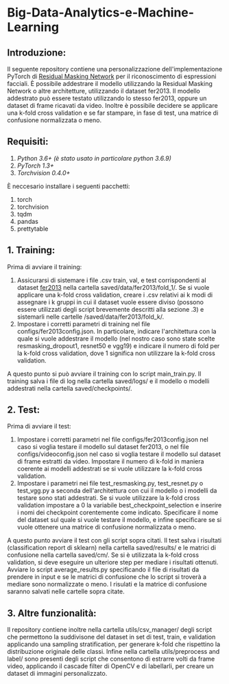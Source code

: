 # Big-Data-Analytics-e-Machine-Learning

## Introduzione:

Il seguente repository contiene una personalizzazione dell'implementazione PyTorch di [Residual Masking Network](https://github.com/phamquiluan/ResidualMaskingNetwork) per il riconoscimento di espressioni facciali. È possibile addestrare il modello utilizzando la Residual Masking Network o altre architetture, utilizzando il dataset fer2013. Il modello addestrato può essere testato utilizzando lo stesso fer2013, oppure un dataset di frame ricavati da video. Inoltre è possibile decidere se applicare una k-fold cross validation e se far stampare, in fase di test, una matrice di confusione normalizzata o meno.

## Requisiti:

1. *Python 3.6+ (è stato usato in particolare python 3.6.9)*
2. *PyTorch 1.3+*
3. *Torchvision 0.4.0+*

È neccesario installare i seguenti pacchetti:
1. torch
2. torchvision
3. tqdm
4. pandas
5. prettytable

## 1. Training:
 
Prima di avviare il training:
1. Assicurarsi di sistemare i file .csv train, val, e test corrispondenti al dataset [fer2013](https://drive.google.com/drive/folders/18ovcnZBsPvwXXFVAqczACe9zciO_1q6J) nella cartella saved/data/fer2013/fold_1/. Se si vuole applicare una k-fold cross validation, creare i .csv relativi ai k modi di assegnare i k gruppi in cui il dataset vuole essere diviso (possono essere utilizzati degli script brevemente descritti alla sezione .3) e sistemarli nelle cartelle /saved/data/fer2013/fold_k/.
2. Impostare i corretti parametri di training nel file configs/fer2013config.json. In particolare, indicare l'architettura con la quale si vuole addestrare il modello (nel nostro caso sono state scelte resmasking_dropout1, resnet50 e vgg19) e indicare il numero di fold per la k-fold cross validation, dove 1 significa non utilizzare la k-fold cross validation.

A questo punto si può avviare il training con lo script main_train.py. Il training salva i file di log nella cartella saved/logs/ e il modello o modelli addestrati nella cartella saved/checkpoints/.

## 2. Test:

Prima di avviare il test:
1. Impostare i corretti parametri nel file configs/fer2013config.json nel caso si voglia testare il modello sul dataset fer2013, o nel file configs/videoconfig.json nel caso si voglia testare il modello sul dataset di frame estratti da video. Impostare il numero di k-fold in maniera coerente ai modelli addestrati se si vuole utilizzare la k-fold cross validation.
2. Impostare i parametri nei file test_resmasking.py, test_resnet.py o test_vgg.py a seconda dell'architettura con cui il modello o i modelli da testare sono stati addestrati. Se si vuole utilizzare la k-fold cross validation impostare a 0 la variabile best_checkpoint_selection e inserire i nomi dei checkpoint corentemente come indicato. Specificare il nome del dataset sul quale si vuole testare il modello, e infine specificare se si vuole ottenere una matrice di confusione normalizzata o meno.

A questo punto avviare il test con gli script sopra citati. Il test salva i risultati (classification report di sklearn) nella cartella saved/results/ e le matrici di confusione nella cartella saved/cm/.
Se si è utilizzata la k-fold cross validation, si deve eseguire un ulteriore step per mediare i risultati ottenuti. Avviare lo script average_results.py specificando il file di risultati da prendere in input e se le matrici di confusione che lo script si troverà a mediare sono normalizzate o meno. I risulati e la matrice di confusione saranno salvati nelle cartelle sopra citate.

## 3. Altre funzionalità:

Il repository contiene inoltre nella cartella utils/csv_manager/ degli script che permettono la suddivisone del dataset in set di test, train, e validation applicando una sampling stratification, per generare k-fold che rispettino la distribuzione originale delle classi.
Infine nella cartella utils/preprocess and label/ sono presenti degli script che consentono di estrarre volti da frame video, applicando il cascade filter di OpenCV e di labellarli, per creare un dataset di immagini personalizzato.

